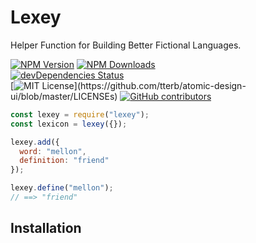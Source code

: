# Lexey

Helper Function for Building Better Fictional Languages.

[![NPM Version](https://img.shields.io/npm/v/npm.svg?style=flat)]()
[![NPM Downloads](https://img.shields.io/npm/dt/express.svg?style=flat)]()  
[![devDependencies Status](https://david-dm.org/tterb/Hyde/dev-status.svg)](https://david-dm.org/tterb/Hyde?type=dev)  
[![MIT License](https://img.shields.io/apm/l/atomic-design-ui.svg?)](https://github.com/tterb/atomic-design-ui/blob/master/LICENSEs)
[![GitHub contributors](https://img.shields.io/github/contributors/cdnjs/cdnjs.svg?style=flat)]()  

```js
const lexey = require("lexey");
const lexicon = lexey({});

lexey.add({
  word: "mellon",
  definition: "friend"
});

lexey.define("mellon");
// ==> "friend"
```

## Installation